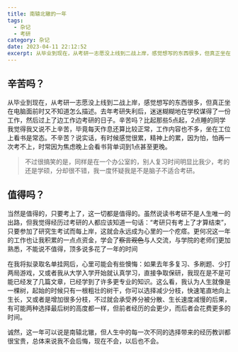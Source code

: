 ```yaml
---
title: 南辕北辙的一年
tags:
  - 杂记
  - 考研
category: 杂记
date: 2023-04-11 22:12:52
excerpt: 从毕业到现在，从考研一志愿没上线到二战上岸，感觉想写的东西很多，但真正坐在电脑面前时又不知道怎么描述。
---
```


## 辛苦吗？

从毕业到现在，从考研一志愿没上线到二战上岸，感觉想写的东西很多，但真正坐在电脑面前时又不知道怎么描述。去年考研失利后，迷迷糊糊地在学校谋得了一份工作，然后过上了边工作边考研的日子。辛苦吗？比起那些5点起，2点睡的同学我觉得我又说不上辛苦，毕竟每天作息还算比较正常，工作内容也不多，坐在工位上看书是常态。不辛苦？说实话，有时候感觉很累，精神上的累，因为怕，怕再一次考不上，时常因为焦虑晚上会看书背单词到1点甚至更晚。

> 不过很搞笑的是，同样是在一个办公室的，别人复习时间明显比我少，考的还是学硕，分却很不错，我一度怀疑我是不是脑子不适合考研。

## 值得吗？

当然是值得的，只要考上了，这一切都是值得的。虽然说读书考研不是人生唯一的出路，但我觉得经历过考研的人都应该知道一句话：“考研只有考上了才算结束”，只要参加了研究生考试而每上岸，这就会永远成为心里的一个疙瘩。更何况这一年的工作也让我积累的一点点资金，学会了~~察言观色~~与人交流，与学院的老师们更加熟悉，不能说不值得，顶多说多花了一年的时间

在我将拟录取名单挂网后，心里可能会有些懊悔：如果去年多复习、多刷题、少打两局游戏，又或者我从大学入学开始就认真学习，直接争取保研，我现在是不是可能已经发了几篇文章，已经学到了许多更专业的知识。这么看，我认为人生就像是一棵树，起始的时候只有一根粗壮的树干，你可以选择减少分枝，快速笔直地向上生长，又或者是增加很多分枝，不过就会承受养分被分散、生长速度减慢的后果，有可能两种选择最后树的高度都一样，但前者经历的会更少，而后者会花费更多的时间。

诚然，这一年可以说是南辕北辙，但人生中的每一次不同的选择带来的经历教训都很宝贵，总体来说我不会后悔，现在不会，以后也不会。
